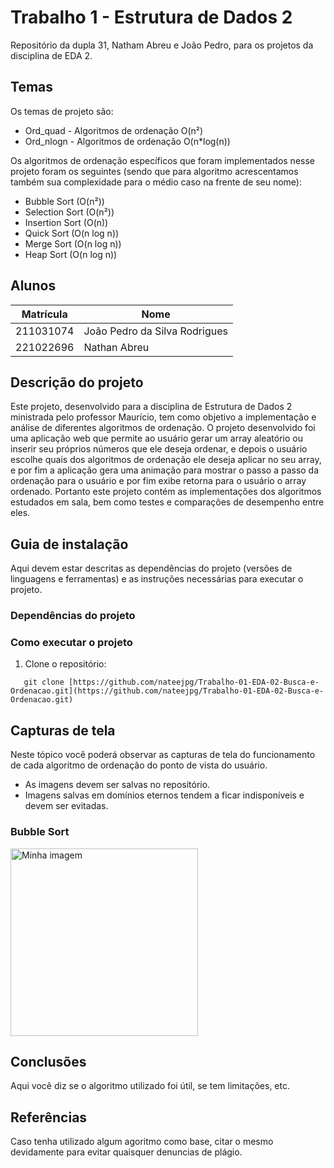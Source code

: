 # Trabalho 1 - Estrutura de Dados 2
Repositório da dupla 31, Natham Abreu e João Pedro, para os projetos da disciplina de EDA 2. 

## Temas
Os temas de projeto são:  
 
 - Ord_quad - Algoritmos de ordenação O(n²)  
 - Ord_nlogn - Algoritmos de ordenação O(n*log(n))  
 
Os algoritmos de ordenação específicos que foram implementados nesse projeto foram os seguintes (sendo que para algoritmo acrescentamos também sua complexidade para o médio caso na frente de seu nome): 

 - Bubble Sort (O(n²))
 - Selection Sort (O(n²))
 - Insertion Sort (O(n))
 - Quick Sort (O(n log n))
 - Merge Sort (O(n log n))
 - Heap Sort (O(n log n)) 

  
 
 
## Alunos  
| Matrícula | Nome |  
|-----------------------|-----------------------------------|  
| 211031074 | João Pedro da Silva Rodrigues |  
| 221022696 | Nathan Abreu |  

## Descrição do projeto
Este projeto, desenvolvido para a disciplina de Estrutura de Dados 2 ministrada pelo professor Maurício, tem como objetivo a implementação e análise de diferentes algoritmos de ordenação. O projeto desenvolvido foi uma aplicação web que permite ao usuário gerar um array aleatório ou inserir seu próprios números que ele deseja ordenar, e depois o usuário escolhe quais dos algoritmos de ordenação ele deseja aplicar no seu array, e por fim a aplicação gera uma animação para mostrar o passo a passo da ordenação para o usuário e por fim exibe retorna para o usuário o array ordenado. Portanto este projeto contém as implementações dos algoritmos estudados em sala, bem como testes e comparações de desempenho entre eles.

## Guia de instalação
Aqui devem estar descritas as dependências do projeto (versões de linguagens e ferramentas) e as instruções necessárias para executar o projeto. 
### Dependências do projeto
### Como executar o projeto
1. Clone o repositório:
```
   git clone [https://github.com/nateejpg/Trabalho-01-EDA-02-Busca-e-Ordenacao.git](https://github.com/nateejpg/Trabalho-01-EDA-02-Busca-e-Ordenacao.git)
```
## Capturas de tela
Neste tópico você poderá observar as capturas de tela do funcionamento de cada algoritmo de ordenação do ponto de vista do usuário.  
 - As imagens devem ser salvas no repositório.
 - Imagens salvas em domínios eternos tendem a ficar indisponíveis e devem ser evitadas.   

### Bubble Sort 

<img src="./CAPTURAS_DE_TELA_TRABALHO1_EDA2/Captura1.png" alt="Minha imagem" width="300"/>

## Conclusões
Aqui você diz se o algoritmo utilizado foi útil, se tem limitações, etc.
## Referências
Caso tenha utilizado algum agoritmo como base, citar o mesmo devidamente para  evitar quaisquer denuncias de plágio.
